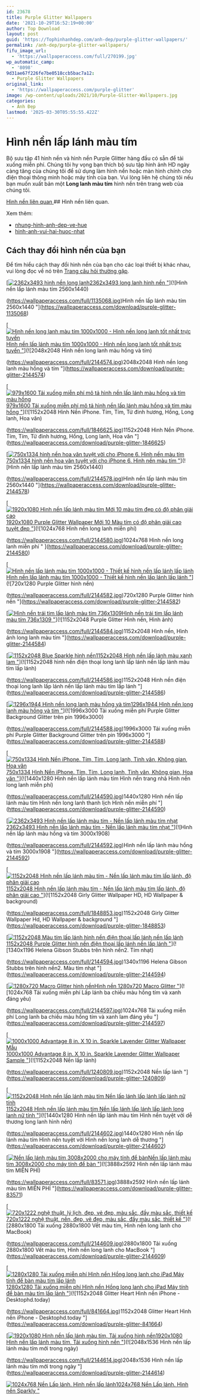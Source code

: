 ```yaml
---
id: 23678
title: Purple Glitter Wallpapers
date: '2021-10-29T16:52:19+00:00'
author: Top Download
layout: post
guid: 'https://Tophinhanhdep.com/anh-dep/purple-glitter-wallpapers/'
permalink: /anh-dep/purple-glitter-wallpapers/
fifu_image_url:
  - 'https://wallpaperaccess.com/full/270199.jpg'
wp_automatic_camp:
  - '8098'
9d31ae67f226fe7be0518ccb5bac7a12:
  - Purple Glitter Wallpapers
original_link:
  - 'https://wallpaperaccess.com/purple-glitter'
image: /wp-content/uploads/2021/10/Purple-Glitter-Wallpapers.jpg
categories:
  - Ảnh Đẹp
lastmod: '2025-03-30T05:55:55.422Z'
---
```

# Hình nền lấp lánh màu tím

Bộ sưu tập 41 hình nền và hình nền Purple Glitter hàng đầu có sẵn để tải xuống miễn phí. Chúng tôi hy vọng bạn thích bộ sưu tập hình ảnh HD ngày càng tăng của chúng tôi để sử dụng làm hình nền hoặc màn hình chính cho điện thoại thông minh hoặc máy tính của bạn. Vui lòng liên hệ chúng tôi nếu bạn muốn xuất bản một **Long lanh màu tím** hình nền trên trang web của chúng tôi.

[Hình nền liên quan ](#related) ## Hình nền liên quan.

   
 Xem thêm:

   
- [nhung-hinh-anh-dep-ve-hue](https://tophinhanhdep.com/hinh-nen-dep/nhung-hinh-anh-dep-ve-hue/)
- [hinh-anh-vui-hai-huoc-nhat](https://tophinhanhdep.com/anh-hai-huoc/hinh-anh-vui-hai-huoc-nhat/)

## Cách thay đổi hình nền của bạn

Để tìm hiểu cách thay đổi hình nền của bạn cho các loại thiết bị khác nhau, vui lòng đọc về nó trên [Trang câu hỏi thường gặp](https://tophinhanhdep.com/faq/).

  
[[![2362x3493 hình nền long lanh](https://wallpaperaccess.com/full/270199.jpg)2362x3493 long lanh hình nền "](https://wallpaperaccess.com/download/purple-glitter-270199)](![Hình nền lấp lánh màu tím 2560x1440)

(https://wallpaperaccess.com/full/1135068.jpg)Hình nền lấp lánh màu tím 2560x1440 "](https://wallpaperaccess.com/download/purple-glitter-1135068)

[[![Hình nền long lanh màu tím 1000x1000 - Hình nền long lanh tốt nhất trực tuyến](https://wallpaperaccess.com/full/1261396.png)Hình nền lấp lánh màu tím 1000x1000 - Hình nền long lanh tốt nhất trực tuyến "](https://wallpaperaccess.com/download/purple-glitter-1261396)](![2048x2048 Hình nền long lanh màu hồng và tím)

(https://wallpaperaccess.com/full/2144574.jpg)2048x2048 Hình nền long lanh màu hồng và tím "](https://wallpaperaccess.com/download/purple-glitter-2144574)

[[![979x1600 Tải xuống miễn phí mô tả hình nền lấp lánh màu hồng và tím màu hồng](https://wallpaperaccess.com/full/2144575.jpg)979x1600 Tải xuống miễn phí mô tả hình nền lấp lánh màu hồng và tím màu hồng "](https://wallpaperaccess.com/download/purple-glitter-2144575)](![1152x2048 Hình Nền iPhone.  Tím, Tím, Tử đinh hương, Hồng, Long lanh, Hoa văn)

(https://wallpaperaccess.com/full/1846625.jpg)1152x2048 Hình Nền iPhone. Tím, Tím, Tử đinh hương, Hồng, Long lanh, Hoa văn "](https://wallpaperaccess.com/download/purple-glitter-1846625)

[[![750x1334 hình nền hoa văn tuyệt vời cho iPhone 6. Hình nền màu tím](https://wallpaperaccess.com/full/270184.jpg)750x1334 hình nền hoa văn tuyệt vời cho iPhone 6. Hình nền màu tím "](https://wallpaperaccess.com/download/purple-glitter-270184)](![Hình nền lấp lánh màu tím 2560x1440)

(https://wallpaperaccess.com/full/2144578.jpg)Hình nền lấp lánh màu tím 2560x1440 "](https://wallpaperaccess.com/download/purple-glitter-2144578)

[[![1920x1080 Hình nền lấp lánh màu tím Mới 10 màu tím đẹp có độ phân giải cao](https://wallpaperaccess.com/full/2144579.jpg)1920x1080 Purple Glitter Wallpaper Mới 10 Màu tím có độ phân giải cao tuyệt đẹp "](https://wallpaperaccess.com/download/purple-glitter-2144579)](![1024x768 Hình nền long lanh miễn phí)

(https://wallpaperaccess.com/full/2144580.jpg)1024x768 Hình nền long lanh miễn phí " ](https://wallpaperaccess.com/download/purple-glitter-2144580)

[[![Hình nền lấp lánh màu tím 1000x1000 - Thiết kế hình nền lấp lánh lấp lánh](https://wallpaperaccess.com/full/2144581.png)Hình nền lấp lánh màu tím 1000x1000 - Thiết kế hình nền lấp lánh lấp lánh "](https://wallpaperaccess.com/download/purple-glitter-2144581)](![720x1280 Purple Glitter hình nền)

(https://wallpaperaccess.com/full/2144582.jpg)720x1280 Purple Glitter hình nền "](https://wallpaperaccess.com/download/purple-glitter-2144582)

[[![Hình nền trái tim lấp lánh màu tím 736x1309](https://wallpaperaccess.com/full/2144583.jpg)Hình nền trái tim lấp lánh màu tím 736x1309 "](https://wallpaperaccess.com/download/purple-glitter-2144583)](![1152x2048 Purple Glitter Hình nền, Hình ảnh)

(https://wallpaperaccess.com/full/2144584.jpg)1152x2048 Hình nền, Hình ảnh long lanh màu tím "](https://wallpaperaccess.com/download/purple-glitter-2144584)

[[![1152x2048 Blue Sparkle hình nền](https://wallpaperaccess.com/full/910731.jpg)1152x2048 Hình nền lấp lánh màu xanh lam "](https://wallpaperaccess.com/download/purple-glitter-910731)](![1152x2048 hình nền điện thoại long lanh lấp lánh nền lấp lánh màu tím lấp lánh)

(https://wallpaperaccess.com/full/2144586.jpg)1152x2048 Hình nền điện thoại long lanh lấp lánh nền lấp lánh màu tím lấp lánh "](https://wallpaperaccess.com/download/purple-glitter-2144586)

[[![1296x1944 Hình nền long lanh màu hồng và tím](https://wallpaperaccess.com/full/1177878.jpg)1296x1944 Hình nền long lanh màu hồng và tím "](https://wallpaperaccess.com/download/purple-glitter-1177878)](![1996x3000 Tải xuống miễn phí Purple Glitter Background Glitter trên pin 1996x3000)

(https://wallpaperaccess.com/full/2144588.jpg)1996x3000 Tải xuống miễn phí Purple Glitter Background Glitter trên pin 1996x3000 "](https://wallpaperaccess.com/download/purple-glitter-2144588)

[[![750x1334 Hình Nền iPhone.  Tím, Tím, Long lanh, Tinh vân, Không gian, Hoa văn](https://wallpaperaccess.com/full/2144589.jpg)750x1334 Hình Nền iPhone. Tím, Tím, Long lanh, Tinh vân, Không gian, Hoa văn "](https://wallpaperaccess.com/download/purple-glitter-2144589)](![1440x1280 Hình nền lấp lánh màu tím Hình nền trang nhã Hình nền long lanh miễn phí)

(https://wallpaperaccess.com/full/2144590.jpg)1440x1280 Hình nền lấp lánh màu tím Hình nền long lanh thanh lịch Hình nền miễn phí "](https://wallpaperaccess.com/download/purple-glitter-2144590)

[[![2362x3493 Hình nền lấp lánh màu tím - Nền lấp lánh màu tím nhạt](https://wallpaperaccess.com/full/2144591.jpg)2362x3493 Hình nền lấp lánh màu tím - Nền lấp lánh màu tím nhạt "](https://wallpaperaccess.com/download/purple-glitter-2144591)](![Hình nền lấp lánh màu hồng và tím 3000x1908)

(https://wallpaperaccess.com/full/2144592.jpg)Hình nền lấp lánh màu hồng và tím 3000x1908 "](https://wallpaperaccess.com/download/purple-glitter-2144592)

[[![1152x2048 Hình nền lấp lánh màu tím - Nền lấp lánh màu tím lấp lánh, độ phân giải cao](https://wallpaperaccess.com/full/2144593.jpg)1152x2048 Hình nền lấp lánh màu tím - Nền lấp lánh màu tím lấp lánh, độ phân giải cao "](https://wallpaperaccess.com/download/purple-glitter-2144593)](![1152x2048 Girly Glitter Wallpaper HD, HD Wallpaper & background)

(https://wallpaperaccess.com/full/1848853.jpg)1152x2048 Girly Glitter Wallpaper Hd, HD Wallpaper &amp; background "](https://wallpaperaccess.com/download/purple-glitter-1848853)

[[![1152x2048 Màu tím lấp lánh hình nền điện thoại lấp lánh nền lấp lánh](https://wallpaperaccess.com/full/922631.jpg)1152x2048 Purple Glitter hình nền điện thoại lấp lánh nền lấp lánh "](https://wallpaperaccess.com/download/purple-glitter-922631)](![1340x1196 Helena Gibson Stubbs trên hình nền2.  Tím nhạt)

(https://wallpaperaccess.com/full/2144594.jpg)1340x1196 Helena Gibson Stubbs trên hình nền2. Màu tím nhạt "](https://wallpaperaccess.com/download/purple-glitter-2144594)

[[![1280x720 Macro Glitter hình nền](https://wallpaperaccess.com/full/1873639.jpg)Hình nền 1280x720 Macro Glitter "](https://wallpaperaccess.com/download/purple-glitter-1873639)](![1024x768 Tải xuống miễn phí Lấp lánh ba chiều màu hồng tím và xanh đáng yêu)

(https://wallpaperaccess.com/full/2144597.jpg)1024x768 Tải xuống miễn phí Long lanh ba chiều màu hồng tím và xanh lam đáng yêu "](https://wallpaperaccess.com/download/purple-glitter-2144597)

[[![1000x1000 Advantage 8 in. X 10 in. Sparkle Lavender Glitter Wallpaper Mẫu](https://wallpaperaccess.com/full/2144598.jpg)1000x1000 Advantage 8 in. X 10 in. Sparkle Lavender Glitter Wallpaper Sample "](https://wallpaperaccess.com/download/purple-glitter-2144598)](![1152x2048 Nền lấp lánh)

(https://wallpaperaccess.com/full/1240809.jpg)1152x2048 Nền lấp lánh "](https://wallpaperaccess.com/download/purple-glitter-1240809)

[[![1152x2048 Hình nền lấp lánh màu tím Nền lấp lánh lấp lánh lấp lánh nữ tính](https://wallpaperaccess.com/full/973036.jpg)1152x2048 Hình nền lấp lánh màu tím Nền lấp lánh lấp lánh lấp lánh long lanh nữ tính "](https://wallpaperaccess.com/download/purple-glitter-973036)](![1440x1280 Hình nền lấp lánh màu tím Hình nền tuyệt vời dễ thương long lanh hình nền)

(https://wallpaperaccess.com/full/2144602.jpg)1440x1280 Hình nền lấp lánh màu tím Hình nền tuyệt vời Hình nền long lanh dễ thương "](https://wallpaperaccess.com/download/purple-glitter-2144602)

[[![Nền lấp lánh màu tím 3008x2000 cho máy tính để bàn](https://wallpaperaccess.com/full/2144603.jpg)Nền lấp lánh màu tím 3008x2000 cho máy tính để bàn "](https://wallpaperaccess.com/download/purple-glitter-2144603)](![3888x2592 Hình nền lấp lánh màu tím MIỄN PHÍ)

(https://wallpaperaccess.com/full/83571.jpg)3888x2592 Hình nền lấp lánh màu tím MIỄN PHÍ "](https://wallpaperaccess.com/download/purple-glitter-83571)

[[![720x1222 nghệ thuật, lý lịch, đẹp, vẻ đẹp, màu sắc, đầy màu sắc, thiết kế](https://wallpaperaccess.com/full/2144607.jpg)720x1222 nghệ thuật, nền, đẹp, vẻ đẹp, màu sắc, đầy màu sắc, thiết kế "](https://wallpaperaccess.com/download/purple-glitter-2144607)](![2880x1800 Tải xuống 2880x1800 Vết màu tím, Hình nền long lanh cho MacBook)

(https://wallpaperaccess.com/full/2144609.jpg)2880x1800 Tải xuống 2880x1800 Vết màu tím, Hình nền long lanh cho MacBook "](https://wallpaperaccess.com/download/purple-glitter-2144609)

[[![1280x1280 Tải xuống miễn phí Hình nền Hồng long lanh cho iPad Máy tính để bàn màu tím lấp lánh](https://wallpaperaccess.com/full/2144610.jpg)1280x1280 Tải xuống miễn phí Hình nền Hồng long lanh cho iPad Máy tính để bàn màu tím lấp lánh "](https://wallpaperaccess.com/download/purple-glitter-2144610)](![1152x2048 Glitter Heart Hình nền iPhone - Desktophd.today)

(https://wallpaperaccess.com/full/841664.jpg)1152x2048 Glitter Heart Hình nền iPhone - Desktophd.today "](https://wallpaperaccess.com/download/purple-glitter-841664)

[[![1920x1080 Hình nền lấp lánh màu tím, Tải xuống hình nền](https://wallpaperaccess.com/full/2144611.jpg)1920x1080 Hình nền lấp lánh màu tím, Tải xuống hình nền "](https://wallpaperaccess.com/download/purple-glitter-2144611)](![2048x1536 Hình nền lấp lánh màu tím mới trong ngày)

(https://wallpaperaccess.com/full/2144614.jpg)2048x1536 Hình nền lấp lánh màu tím mới trong ngày "](https://wallpaperaccess.com/download/purple-glitter-2144614)

[![1024x768 Nền Lấp lánh.  Hình nền lấp lánh](https://wallpaperaccess.com/full/2144616.jpg)1024x768 Nền Lấp lánh. Hình nền Sparkly "](https://wallpaperaccess.com/download/purple-glitter-2144616)

